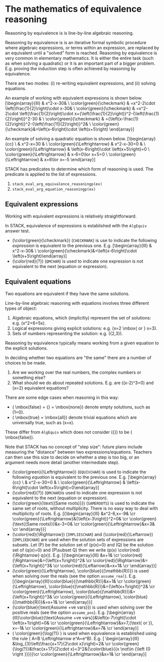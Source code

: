 # The mathematics of equivalence reasoning

Reasoning by equivalence is is line-by-line algebraic reasoning.

Reasoning by equivalence is is an iterative formal symbolic procedure where algebraic expressions, or terms within an expression, are replaced by an equivalent until a "solved" form is reached.  Reasoning by equivalence is very common in elementary mathematics.  It is either the entire task (such as when solving a quadratic) or it is an important part of a bigger problem.  E.g. proving the induction step is often achieved by reasoning by equivalence.

There are two modes:  (i) re-writing equivalent expressions, and (ii) solving equations.

An example of working with equivalent expressions is shown below.
\[\begin{array}{lll} & x^2-x-30& \\
\color{green}{\checkmark} & =x^2-2\cdot \left(\frac{1}{2}\right)\cdot x-30& \\
\color{green}{\checkmark} & =x^2-2\cdot \left(\frac{1}{2}\right)\cdot x+{\left(\frac{1}{2}\right)}^2-{\left(\frac{1}{2}\right)}^2-30 & \\
\color{green}{\checkmark} & ={\left(x-\frac{1}{2}\right)}^2-{\left(\frac{11}{2}\right)}^2& \\
\color{green}{\checkmark}&=\left(x-6\right)\cdot \left(x+5\right)
\end{array}\]

An example of solving a quadratic equation is shown below.
\[\begin{array}{cc} \  & x^2-x=30 & \\
\color{green}{\Leftrightarrow} & x^2-x-30=0 & \\
\color{green}{\Leftrightarrow} & \left(x-6\right)\cdot \left(x+5\right)=0 \\
\color{green}{\Leftrightarrow} & x-6=0\lor x+5=0 \\
\color{green}{\Leftrightarrow} & x=6\lor x=-5
\end{array}\]

STACK has predicates to determine which form of reasoning is used.  The predicate is applied to the list of expressions.

1. `stack_eval_arg_equivalence_reasoningp(ex)`
2. `stack_eval_arg_equation_reasoningp(ex)`

## Equivalent expressions

Working with equivalent expressions is relatively straightforward.

In STACK, equivalence of expressions is established with the `AlgEquiv` answer test.

* \(\color{green}{\checkmark}\) (`CHECKMARK`) is use to indicate the following _expression_ is equivalent to the previous one.
  E.g. \[\begin{array}{lll} & x^2-x-30& \\ \color{green}{\checkmark}&=\left(x-6\right)\cdot \left(x+5\right)\end{array}\]
* \(\color{red}{?}\) (`QMCHAR`) is used to indicate one expression is not equivalent to the next (equation or expression).

## Equivalent equations

Two equations are equivalent if they have the same solutions.

Line-by-line algebraic reasoning with equations involves three different types of object:

1. Algebraic equations, which (implicitly) represent the set of solutions:  e.g. \(x^2+6=5x\).
2. Logical expressions giving explicit solutions: e.g. \(x=2 \mbox{ or } x=3\).
3. Sets of numbers representing the solution: e.g. \(\{2,3\}\).

Reasoning by equivalence typically means working from a given equation to the explicit solutions.

In deciding whether two equations are "the same" there are a number of choices to be made.

1. Are we working over the real numbers, the complex numbers or something else?
2. What should we do about repeated solutions.  E.g. are \((x-2)^3=0\) and \(x=2\) equivalent equations?

There are some edge cases when reasoning in this way:

* \( \mbox{false} = \{\} = \mbox{none}\) denote empty solutions, such as \(1=0\).
* \( \mbox{true} = \mbox{all}\) denote trivial equations which are universally true, such as \(x=x\).

These differ from `AlgEquiv` which does not consider \(\{\}\) to be \( \mbox{false}\).

Note that STACK has no concept of "step size": future plans include measuring the "distance" between two expressions/equations.  Teachers can then use this size to decide on whether a step is too big, or an argument needs more detail (another intermediate step).

* \(\color{green}{\Leftrightarrow}\) (`EQUIVCHAR`) is used to indicate the following _equation_ is equivalent to the previous one.
  E.g. \[\begin{array}{cc} \  & x^2-x-30=0 & \\ \color{green}{\Leftrightarrow} & \left(x-6\right)\cdot \left(x+5\right)=0\end{array}\]
* \(\color{red}{?}\) (`QMCHAR`)is used to indicate one expression is not equivalent to the next (equation or expression).
* \(\color{green}{\text{(Same roots)}}\) (`SAMEROOTS`) is used to indicate the same set of roots, without multiplicity.  There is no easy way to deal with multiplicity of roots.
  E.g. \[{\begin{array}{lll} &x^2-6\,x=-9& \cr \color{green}{\Leftrightarrow}&{\left(x-3\right)}^2=0& \cr \color{green}{\text{(Same roots)}}&x-3=0& \cr \color{green}{\Leftrightarrow}&x=3& \cr \end{array}}\]
* \(\color{red}{\Rightarrow}\) (`IMPLIESCHAR`) and \(\color{red}{\Leftarrow}\) (`IMPLIEDCHAR`) are used when the solution sets of expressions are subsets. Let \(P\) be the solution set of \(p(x)=0\) and \(Q\) be the solution set of \(q(x)=0\) and \(P\subset Q\) then we write \(p(x) \color{red}{\Rightarrow} q(x)\).
  E.g. \[{\begin{array}{lll} &x+1& \cr \color{red}{\Rightarrow}&={\left(x+1\right)}^2& \cr \color{red}{\Rightarrow}&={\left(x+1\right)}^3& \cr \color{red}{\Leftarrow}&=x+1& \cr \end{array}}\]
* \(\color{green}{\Leftrightarrow}\, \color{blue}{(\mathbb{R})}\) is used when solving over the reals (see the option `assume_real`).
  E.g. \[{\begin{array}{lll}\color{blue}{(\mathbb{R})}&x+1& \cr \color{green}{\Leftrightarrow}\, \color{blue}{(\mathbb{R})}&={\left(x+1\right)}^2& \cr \color{green}{\Leftrightarrow}\, \color{blue}{(\mathbb{R})}&={\left(x+1\right)}^3& \cr \color{green}{\Leftrightarrow}\, \color{blue}{(\mathbb{R})}&=x+1& \cr \end{array}}\]
* \(\color{blue}{\text{Assume +ve vars}}\) is used when solving over the positive reals (see the option `assume_pos`).
  E.g. \[\begin{array}{lll}\color{blue}{\text{Assume +ve vars}}&\left(x-7\right)\cdot \left(x+1\right)=0& \cr \color{green}{\Leftrightarrow}&x=7\,{\text{ or }}\, x=-1& \cr \color{green}{\Leftrightarrow}&x=7& \cr \end{array}\]
* \( \color{green}{\log(?)} \) is used when equivalence is established using the rule \( A=B \Leftrightarrow e^A=e^B\).
  E.g. \[ \begin{array}{lll} &\log_{3}\left(\frac{x+17}{2\cdot x}\right)=2& \cr \color{green}{\log(?)}&\frac{x+17}{2\cdot x}=3^2&{\color{blue}{{x \not\in {\left \{0 \right \}}}}}\cr \color{green}{\Leftrightarrow}&x=1& \cr \end{array}\]

